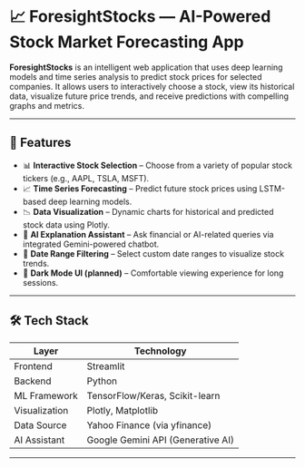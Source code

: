 # 📈 ForesightStocks — AI-Powered Stock Market Forecasting App

**ForesightStocks** is an intelligent web application that uses deep learning models and time series analysis to predict stock prices for selected companies. It allows users to interactively choose a stock, view its historical data, visualize future price trends, and receive predictions with compelling graphs and metrics.

---

## 🚀 Features

- 📊 **Interactive Stock Selection** – Choose from a variety of popular stock tickers (e.g., AAPL, TSLA, MSFT).
- 📈 **Time Series Forecasting** – Predict future stock prices using LSTM-based deep learning models.
- 📉 **Data Visualization** – Dynamic charts for historical and predicted stock data using Plotly.
- 🧠 **AI Explanation Assistant** – Ask financial or AI-related queries via integrated Gemini-powered chatbot.
- 📅 **Date Range Filtering** – Select custom date ranges to visualize stock trends.
- 🌙 **Dark Mode UI (planned)** – Comfortable viewing experience for long sessions.

---

## 🛠️ Tech Stack

| Layer          | Technology                           |
|----------------|--------------------------------------|
| Frontend       | Streamlit                            |
| Backend        | Python                               |
| ML Framework   | TensorFlow/Keras, Scikit-learn       |
| Visualization  | Plotly, Matplotlib                   |
| Data Source    | Yahoo Finance (via yfinance)         |
| AI Assistant   | Google Gemini API (Generative AI)    |

---
